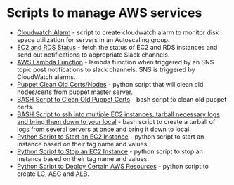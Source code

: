 # Scripts to manage AWS services

* [Cloudwatch Alarm](https://github.com/hmann12/aws-scripts/blob/master/cloudwatch_alarm.py) - script to create cloudwatch alarm to monitor disk space utilization for servers in an Autoscaling group.
* [EC2 and RDS Status](https://github.com/hmann12/aws-scripts/blob/master/ec2_rds_status.py) - fetch the status of EC2 and RDS instances and send out notifications to appropriate Slack channels.
* [AWS Lambda Function](https://github.com/hmann12/aws-scripts/blob/master/lambda_function.py) - lambda function when triggered by an SNS topic post notifications to slack channels. SNS is triggered by CloudWatch alarms.
* [Puppet Clean Old Certs/Nodes](https://github.com/hmann12/aws-scripts/blob/master/clean_old_nodes.py) - python script that will clean old nodes/certs from puppet master server.
* [BASH Script to Clean Old Puppet Certs](https://github.com/hmann12/aws-scripts/blob/master/clean_puppet_certs.sh) - bash script to clean old puppet certs.
* [BASH Script to ssh into multiple EC2 instances, tarball necessary logs and bring them down to your local](https://github.com/hmann12/aws-scripts/blob/master/get_logs.sh) - bash script to create a tarball of logs from several servers at once and bring it down to local.
* [Python Script to Start an EC2 Instance](https://github.com/hmann12/aws-scripts/blob/master/start_instance.py) - python script to start an instance based on their tag name and values.
* [Python Script to Stop an EC2 Instance](https://github.com/hmann12/aws-scripts/blob/master/stop_instance.py) - python script to stop an instance based on their tag name and values.
* [Python Script to Deploy Certain AWS Resources](https://github.com/hmann12/aws-scripts/blob/master/deployment.py) - python script to create LC, ASG and ALB.
